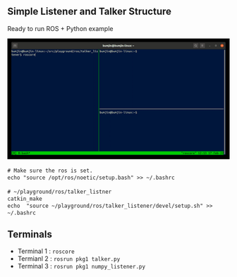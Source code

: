 ## Simple Listener and Talker Structure

Ready to run ROS + Python example 

<img src="../../asset/talker_listener.gif">



```
# Make sure the ros is set. 
echo "source /opt/ros/noetic/setup.bash" >> ~/.bashrc

# ~/playground/ros/talker_listner
catkin_make
echo  "source ~/playground/ros/talker_listener/devel/setup.sh" >> ~/.bashrc 

```

## Terminals
* Terminal 1 : `roscore`
* Termianl 2 : `rosrun pkg1 talker.py`
* Terminal 3 : `rosrun pkg1 numpy_listener.py` 
